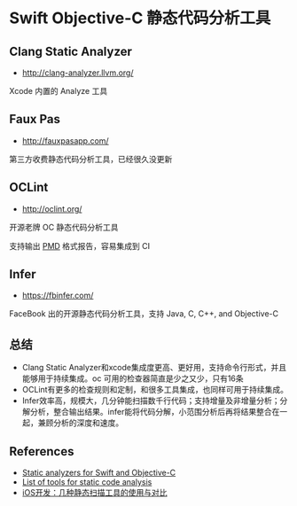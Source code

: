 # Swift Objective-C 静态代码分析工具

## Clang Static Analyzer

* <http://clang-analyzer.llvm.org/>

Xcode 内置的 Analyze 工具

## Faux Pas

* <http://fauxpasapp.com/>

第三方收费静态代码分析工具，已经很久没更新

## OCLint

* <http://oclint.org/>

开源老牌 OC 静态代码分析工具

支持输出 [PMD](https://pmd.github.io/) 格式报告，容易集成到 CI

## Infer

* <https://fbinfer.com/>

FaceBook 出的开源静态代码分析工具，支持 Java, C, C++, and Objective-C

## 总结

* Clang Static Analyzer和xcode集成度更高、更好用，支持命令行形式，并且能够用于持续集成。oc 可用的检查器简直是少之又少，只有16条
* OCLint有更多的检查规则和定制，和很多工具集成，也同样可用于持续集成。
* Infer效率高，规模大，几分钟能扫描数千行代码；支持增量及非增量分析；分解分析，整合输出结果。infer能将代码分解，小范围分析后再将结果整合在一起，兼顾分析的深度和速度。


## References

* [Static analyzers for Swift and Objective-C](https://blog.hackerbay.io/static-analyzers-for-swift-and-objective-c-5adb53c848e8)
* [List of tools for static code analysis](https://en.wikipedia.org/wiki/List_of_tools_for_static_code_analysis#Objective-C.2C_Objective-C.2B.2B)
* [iOS开发：几种静态扫描工具的使用与对比](https://www.jianshu.com/p/b81a9f5bcf34)
